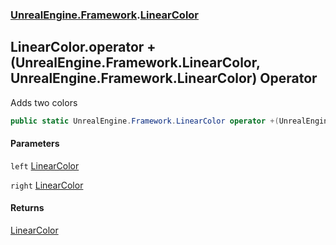 ### [UnrealEngine.Framework](./UnrealEngine-Framework.md 'UnrealEngine.Framework').[LinearColor](./UnrealEngine-Framework-LinearColor.md 'UnrealEngine.Framework.LinearColor')
## LinearColor.operator +(UnrealEngine.Framework.LinearColor, UnrealEngine.Framework.LinearColor) Operator
Adds two colors  
```csharp
public static UnrealEngine.Framework.LinearColor operator +(UnrealEngine.Framework.LinearColor left, UnrealEngine.Framework.LinearColor right);
```
#### Parameters
<a name='UnrealEngine-Framework-LinearColor-op_Addition(UnrealEngine-Framework-LinearColor_UnrealEngine-Framework-LinearColor)-left'></a>
`left` [LinearColor](./UnrealEngine-Framework-LinearColor.md 'UnrealEngine.Framework.LinearColor')  
  
<a name='UnrealEngine-Framework-LinearColor-op_Addition(UnrealEngine-Framework-LinearColor_UnrealEngine-Framework-LinearColor)-right'></a>
`right` [LinearColor](./UnrealEngine-Framework-LinearColor.md 'UnrealEngine.Framework.LinearColor')  
  
#### Returns
[LinearColor](./UnrealEngine-Framework-LinearColor.md 'UnrealEngine.Framework.LinearColor')  
